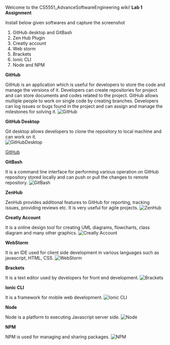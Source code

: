 Welcome to the CS5551_AdvanceSoftwareEngineering wiki!
**Lab 1 Assignment** 

Install below given softwares and capture the screenshot
1. GitHub desktop and GitBash
2. Zen Hub Plugin
3. Creatly account
4. Web storm 
5. Brackets
6. Ionic CLI
7. Node and NPM

**GitHub**

GitHub is an application which is useful for developers to store the code and manage the versions of it. Developers can create repositories for project and can store documents and codes related to the project. GitHub
allows multiple people to work on single code by creating branches. Developers  can log issues or bugs found in the project and can assign and manage the milestones for solving it.
![GitHub](https://github.com/NehaNavgale/CS5551_AdvanceSoftwareEngineering/blob/master/Documentation/GitHub.png)

**GitHub Desktop**

Git desktop allows developers to clone the repository to local machine and can work on it.  
![GitHubDesktop](https://github.com/NehaNavgale/CS5551_AdvanceSoftwareEngineering/blob/master/Documentation/GitHub_Desktop.png)

[GitHub](https://github.com/NehaNavgale/CS5551_AdvanceSoftwareEngineering/blob/master/Documentation/GitHub_Desktop.png)

**GitBash**

It is a command line interface for performing various operation on GitHub repository stored locally and can push or pull the changes to remote repository.
![GitBash](https://github.com/NehaNavgale/CS5551_AdvanceSoftwareEngineering/blob/master/Documentation/GitBash.png)

**ZenHub**

ZenHub provides additional features to GitHub for reporting, tracking issues, providing reviews etc. It is very useful for agile projects.
![ZenHub](https://github.com/NehaNavgale/CS5551_AdvanceSoftwareEngineering/blob/master/Documentation/ZenHub.png)

**Creatly Account**

It is a online design tool for creating UML diagrams, flowcharts, class diagram and many other graphics.
![Creatly Account](https://github.com/NehaNavgale/CS5551_AdvanceSoftwareEngineering/blob/master/Documentation/Creatly.png)

**WebStorm**

It is an IDE used for client side development in various languages such as javascript, HTML, CSS. 
![WebStorm](https://github.com/NehaNavgale/CS5551_AdvanceSoftwareEngineering/blob/master/Documentation/WebStorm.png)

**Brackets**

It is a text editor used by developers for front end development.
![Brackets](https://github.com/NehaNavgale/CS5551_AdvanceSoftwareEngineering/blob/master/Documentation/Brackets.png)

**Ionic CLI**

It is a framework for mobile web development.
![Ionic CLI](https://github.com/NehaNavgale/CS5551_AdvanceSoftwareEngineering/blob/master/Documentation/Ionic.png)

**Node**

Node is a platform to executing Javascript server side.
![Node](https://github.com/NehaNavgale/CS5551_AdvanceSoftwareEngineering/blob/master/Documentation/Node.png)

**NPM**

NPM is used for managing and sharing packages.
![NPM](https://github.com/NehaNavgale/CS5551_AdvanceSoftwareEngineering/blob/master/Documentation/NPM.png)
